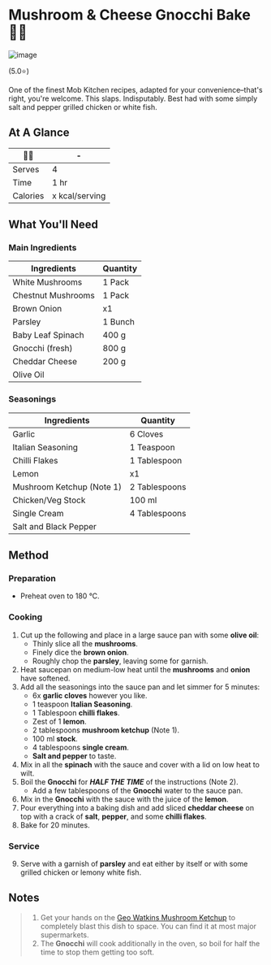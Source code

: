 # Mushroom & Cheese Gnocchi Bake 🍄‍🟫

![image](https://drive.google.com/uc?export=view&id=1wlSM3ZiCAySsZG-nU_hF-f84kTW9iqRT)

(5.0⭐️)

One of the finest Mob Kitchen recipes, adapted for your convenience–that's right, you're welcome. This slaps. Indisputably. Best had with some simply salt and pepper grilled chicken or white fish.

## At A Glance

| 🍄‍🟫    | -              |
| -------- | -------------- |
| Serves   | 4              |
| Time     | 1 hr           |
| Calories | x kcal/serving |

## What You'll Need

### **Main** Ingredients

| Ingredients        | Quantity |
| ------------------ | -------- |
| White Mushrooms    | 1 Pack   |
| Chestnut Mushrooms | 1 Pack   |
| Brown Onion        | x1       |
| Parsley            | 1 Bunch  |
| Baby Leaf Spinach  | 400 g    |
| Gnocchi (fresh)    | 800 g    |
| Cheddar Cheese     | 200 g    |
| Olive Oil          |          |

### **Seasonings**

| Ingredients               | Quantity      |
| ------------------------- | ------------- |
| Garlic                    | 6 Cloves      |
| Italian Seasoning         | 1 Teaspoon    |
| Chilli Flakes             | 1 Tablespoon  |
| Lemon                     | x1            |
| Mushroom Ketchup (Note 1) | 2 Tablespoons |
| Chicken/Veg Stock         | 100 ml        |
| Single Cream              | 4 Tablespoons |
| Salt and Black Pepper     |               |

## Method

### **Preparation**

- Preheat oven to 180 °C.

### **Cooking**

1. Cut up the following and place in a large sauce pan with some **olive oil**:
	- Thinly slice all the **mushrooms**.
	- Finely dice the **brown onion**.
	- Roughly chop the **parsley**, leaving some for garnish.
2. Heat saucepan on medium-low heat until the **mushrooms** and **onion** have softened.
3. Add all the seasonings into the sauce pan and let simmer for 5 minutes:
	- 6x **garlic cloves** however you like.
	- 1 teaspoon **Italian Seasoning**.
	- 1 Tablespoon **chilli flakes**.
	- Zest of 1 **lemon**.
	- 2 tablespoons **mushroom ketchup** (Note 1).
	- 100 ml **stock**.
	- 4 tablespoons **single cream**.
	- **Salt and pepper** to taste.
4. Mix in all the **spinach** with the sauce and cover with a lid on low heat to wilt.
5. Boil the **Gnocchi** for ***HALF THE TIME*** of the instructions (Note 2).
	- Add a few tablespoons of the **Gnocchi** water to the sauce pan.
6. Mix in the **Gnocchi** with the sauce with the juice of the **lemon**.
7. Pour everything into a baking dish and add sliced **cheddar cheese** on top with a crack of **salt**, **pepper**, and some **chilli flakes**.
8. Bake for 20 minutes.
### **Service**

9. Serve with a garnish of **parsley** and eat either by itself or with some grilled chicken or lemony white fish.

## Notes

> 1. Get your hands on the [Geo Watkins Mushroom Ketchup](https://www.geowatkins.com/products/geo-watkins-mushroom-ketchup-190ml) to completely blast this dish to space. You can find it at most major supermarkets.
> 2. The **Gnocchi** will cook additionally in the oven, so boil for half the time to stop them getting too soft.